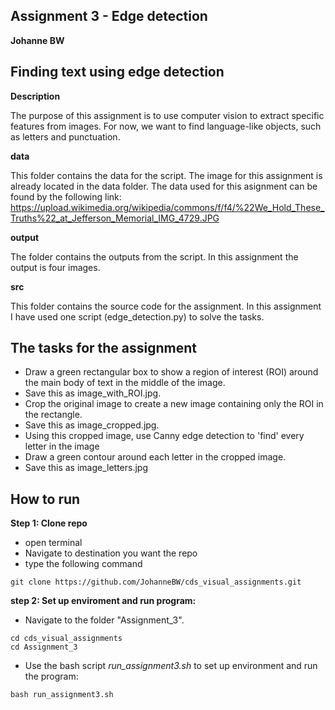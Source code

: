 ## Assignment 3 - Edge detection
**Johanne BW**

## Finding text using edge detection

__Description__

The purpose of this assignment is to use computer vision to extract specific features from images. For now, we want to find language-like objects, such as letters and punctuation.

__data__

This folder contains the data for the script. The image for this assignment is already located in the data folder. 
The data used for this asignment can be found by the following link:
https://upload.wikimedia.org/wikipedia/commons/f/f4/%22We_Hold_These_Truths%22_at_Jefferson_Memorial_IMG_4729.JPG

__output__

The folder contains the outputs from the script. In this assignment the output is four images.

__src__

This folder contains the source code for the assignment. In this assignment I have used one script (edge_detection.py) to solve the tasks. 

## The tasks for the assignment
- Draw a green rectangular box to show a region of interest (ROI) around the main body of text in the middle of the image. 
- Save this as image_with_ROI.jpg.
- Crop the original image to create a new image containing only the ROI in the rectangle. 
- Save this as image_cropped.jpg.
- Using this cropped image, use Canny edge detection to 'find' every letter in the image
- Draw a green contour around each letter in the cropped image. 
- Save this as image_letters.jpg


## How to run
**Step 1: Clone repo**
- open terminal
- Navigate to destination you want the repo
- type the following command
 ```console
 git clone https://github.com/JohanneBW/cds_visual_assignments.git
 ```
**step 2: Set up enviroment and run program:**
- Navigate to the folder "Assignment_3".
```console
cd cds_visual_assignments
cd Assignment_3
```  
- Use the bash script _run_assignment3.sh_ to set up environment and run the program:  
```console
bash run_assignment3.sh
```  
